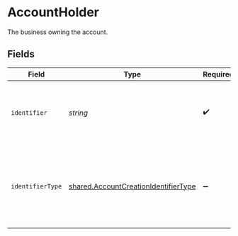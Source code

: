 # AccountHolder

The business owning the account.


## Fields

| Field                                                                                               | Type                                                                                                | Required                                                                                            | Description                                                                                         |
| --------------------------------------------------------------------------------------------------- | --------------------------------------------------------------------------------------------------- | --------------------------------------------------------------------------------------------------- | --------------------------------------------------------------------------------------------------- |
| `identifier`                                                                                        | *string*                                                                                            | :heavy_check_mark:                                                                                  | Legal identifier of the business, such as its SIRET in France.                                      |
| `identifierType`                                                                                    | [shared.AccountCreationIdentifierType](../../../sdk/models/shared/accountcreationidentifiertype.md) | :heavy_minus_sign:                                                                                  | Type of legal business identifier of the business, such as the SIRET in France.                     |